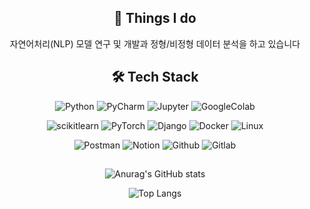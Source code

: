 <div align=center>

## 👋 Things I do

자연어처리(NLP) 모델 연구 및 개발과 정형/비정형 데이터 분석을 하고 있습니다


<div align=center>

## 🛠️ Tech Stack

![Python](https://img.shields.io/badge/Python-3776AB.svg?&style=for-the-badge&logo=Python&logoColor=white)
![PyCharm](https://img.shields.io/badge/PyCharm-000000.svg?&style=for-the-badge&logo=PyCharm&logoColor=white) 
![Jupyter](https://img.shields.io/badge/Jupyter-F37626.svg?&style=for-the-badge&logo=Jupyter&logoColor=white)
![GoogleColab](https://img.shields.io/badge/GoogleColab-F9AB00.svg?&style=for-the-badge&logo=GoogleColab&logoColor=white)

![scikitlearn](https://img.shields.io/badge/scikitlearn-F7931E.svg?&style=for-the-badge&logo=scikitlearn&logoColor=white)
![PyTorch](https://img.shields.io/badge/PyTorch-EE4C2C.svg?&style=for-the-badge&logo=PyTorch&logoColor=white)
![Django](https://img.shields.io/badge/Django-092E20.svg?&style=for-the-badge&logo=Django&logoColor=white)
![Docker](https://img.shields.io/badge/Docker-2496ED.svg?&style=for-the-badge&logo=Docker&logoColor=white)
![Linux](https://img.shields.io/badge/Linux-FCC624.svg?&style=for-the-badge&logo=Linux&logoColor=white)

![Postman](https://img.shields.io/badge/postman-FF6C37.svg?&style=for-the-badge&logo=Postman&logoColor=white)
![Notion](https://img.shields.io/badge/Notion-FFFFFF.svg?&style=for-the-badge&logo=Notion&logoColor=black)
![Github](https://img.shields.io/badge/Github-000000.svg?&style=for-the-badge&logo=Github&logoColor=white)
![Gitlab](https://img.shields.io/badge/Gitlab-FC6D26.svg?&style=for-the-badge&logo=Gitlab&logoColor=white)

<div align=center>

##

![Anurag's GitHub stats](https://github-readme-stats.vercel.app/api?username=jaeyeongs&show_icons=true&theme=dark)

![Top Langs](https://github-readme-stats.vercel.app/api/top-langs/?username=jaeyeongs&layout=compact&theme=dark)
